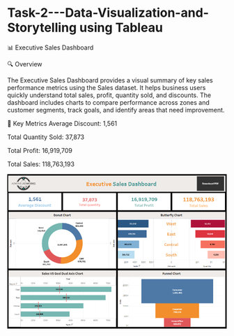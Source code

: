 # Task-2---Data-Visualization-and-Storytelling using Tableau

📊 Executive Sales Dashboard

🔍 Overview

The Executive Sales Dashboard provides a visual summary of key sales performance metrics using the Sales dataset. It helps business users quickly understand total sales, profit, quantity sold, and discounts. The dashboard includes charts to compare performance across zones and customer segments, track goals, and identify areas that need improvement.

📌 Key Metrics
Average Discount: 1,561

Total Quantity Sold: 37,873

Total Profit: 16,919,709

Total Sales: 118,763,193


![image.alt](https://github.com/Saktalmale16/Task-2---Data-Visualization-and-Storytelling/blob/main/Sales%20dashboard.PNG)
